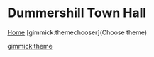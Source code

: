 # Dummershill Town Hall

[Home](about.md)
[gimmick:themechooser](Choose theme)

[gimmick:theme](slate)